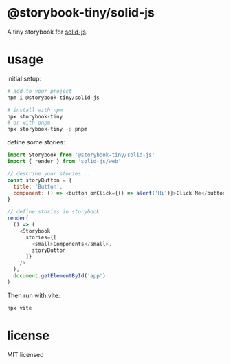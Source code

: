 # @storybook-tiny/solid-js

A tiny storybook for [solid-js][].

# usage

initial setup:

```sh
# add to your project
npm i @storybook-tiny/solid-js

# install with npm
npx storybook-tiny
# or with pnpm
npx storybook-tiny -p pnpm
```

define some stories:

```js 
import Storybook from '@storybook-tiny/solid-js'
import { render } from 'solid-js/web'

// describe your stories...
const storyButton = {
  title: 'Button',
  component: () => <button onClick={() => alert('Hi')}>Click Me</button>
}

// define stories in storybook
render(
  () => (
    <Storybook
      stories={[
        <small>Components</small>,
        storyButton
      ]} 
    />
  ),
  document.getElementById('app')
)
```

Then run with vite:

```sh
npx vite
```

# license

MIT licensed

[solid-js]: https://docs.solidjs.com/
